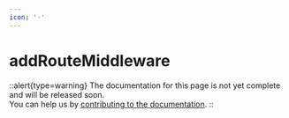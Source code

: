 ```yaml
---
icon: '◦'
---
```


# addRouteMiddleware

::alert{type=warning}
The documentation for this page is not yet complete and will be released soon.<br>
You can help us by [contributing to the documentation](/community/documentation).
::
